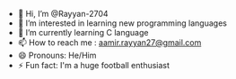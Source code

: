 - 👋 Hi, I’m @Rayyan-2704
- 👀 I’m interested in learning new programming languages
- 🌱 I’m currently learning C language
- 📫 How to reach me : aamir.rayyan27@gmail.com
- 😄 Pronouns: He/Him
- ⚡ Fun fact: I'm a huge football enthusiast

<!---
Rayyan-2704/Rayyan-2704 is a ✨ special ✨ repository because its `README.md` (this file) appears on your GitHub profile.
You can click the Preview link to take a look at your changes.
--->
